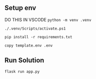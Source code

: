 ## Setup env
DO THIS IN VSCODE
`python -m venv .venv`

`./.venv/Scripts/activate.ps1`

`pip install -r requirements.txt`

`copy template.env .env`

## Run Solution

`flask run app.py`